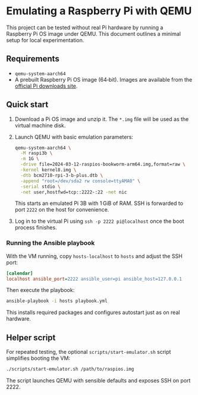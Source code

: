 # Emulating a Raspberry Pi with QEMU

This project can be tested without real Pi hardware by running a
Raspberry Pi OS image under QEMU. This document outlines a minimal
setup for local experimentation.

## Requirements
* `qemu-system-aarch64`
* A prebuilt Raspberry Pi OS image (64‑bit). Images are available from
  the [official Pi downloads site](https://www.raspberrypi.com/software/operating-systems/).

## Quick start
1. Download a Pi OS image and unzip it. The `*.img` file will be used
   as the virtual machine disk.
2. Launch QEMU with basic emulation parameters:

   ```bash
   qemu-system-aarch64 \
     -M raspi3b \
     -m 1G \
     -drive file=2024-03-12-raspios-bookworm-arm64.img,format=raw \
     -kernel kernel8.img \
     -dtb bcm2710-rpi-3-b-plus.dtb \
     -append "root=/dev/sda2 rw console=ttyAMA0" \
     -serial stdio \
     -net user,hostfwd=tcp::2222-:22 -net nic
   ```

   This starts an emulated Pi 3B with 1 GiB of RAM. SSH is forwarded to
   port `2222` on the host for convenience.

3. Log in to the virtual Pi using `ssh -p 2222 pi@localhost` once the
   boot process finishes.

### Running the Ansible playbook
With the VM running, copy `hosts-localhost` to `hosts` and adjust the
SSH port:

```ini
[calendar]
localhost ansible_port=2222 ansible_user=pi ansible_host=127.0.0.1
```

Then execute the playbook:

```bash
ansible-playbook -i hosts playbook.yml
```

This installs required packages and configures autostart just as on
real hardware.

## Helper script
For repeated testing, the optional `scripts/start-emulator.sh` script
simplifies booting the VM:

```bash
./scripts/start-emulator.sh /path/to/raspios.img
```

The script launches QEMU with sensible defaults and exposes SSH on
port 2222.
